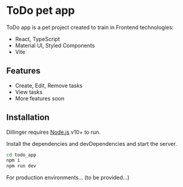 # ToDo pet app

ToDo app is a pet project created to train in Frontend technologies:

- React, TypeScript
- Material UI, Styled Components
- Vite
 

## Features

- Create, Edit, Remove tasks
- View tasks
- More features soon


## Installation

Dillinger requires [Node.js](https://nodejs.org/) v10+ to run.

Install the dependencies and devDependencies and start the server.

```sh
cd todo_app
npm i
npm run dev
```

For production environments...
(to be provided...)
